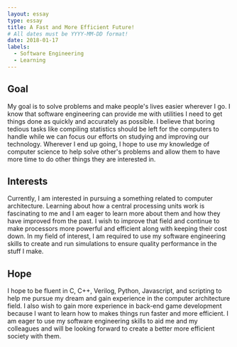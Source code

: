 ```yaml
---
layout: essay
type: essay
title: A Fast and More Efficient Future!
# All dates must be YYYY-MM-DD format!
date: 2018-01-17
labels:
  - Software Engineering
  - Learning
---
```


## Goal  
My goal is to solve problems and make people's lives easier wherever I go. I know that software engineering can provide me with utilities I need to get things done as quickly and accurately as possible. I believe that boring tedious tasks like compiling statistics should be left for the computers to handle while we can focus our efforts on studying and improving our technology. Wherever I end up going, I hope to use my knowledge of computer science to help solve other's problems and allow them to have more time to do other things they are interested in. 

## Interests  
Currently, I am interested in pursuing a something related to computer architecture. Learning about how a central processing units work is fascinating to me and I am eager to learn more about them and how they have improved from the past. I wish to improve that field and continue to make processors more powerful and efficient along with keeping their cost down. In my field of interest, I am required to use my software engineering skills to create and run simulations to ensure quality performance in the stuff I make. 

## Hope  
I hope to be fluent in C, C++, Verilog, Python, Javascript, and scripting to help me pursue my dream and gain experience in the computer architecture field. I also wish to gain more experience in back-end game development because I want to learn how to makes things run faster and more efficient. I am eager to use my software engineering skills to aid me and my colleagues and will be looking forward to create a better more efficient society with them. 
